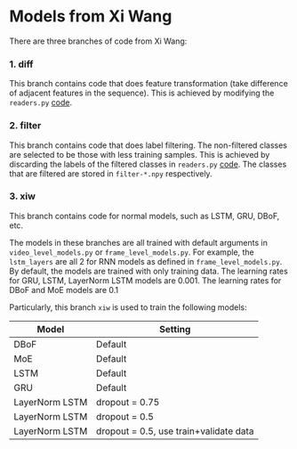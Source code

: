 # Models from Xi Wang
There are three branches of code from Xi Wang:

### 1. diff

  This branch contains code that does feature transformation (take difference of adjacent features in the sequence).
  This is achieved by modifying the `readers.py` [code](https://github.com/forwchen/yt8m/blob/master/yt8m-xiw/diff/readers.py#L197).
    
### 2. filter

  This branch contains code that does label filtering. The non-filtered classes are selected to be those with less training samples.
  This is achieved by discarding the labels of the filtered classes in `readers.py` [code](https://github.com/forwchen/yt8m/blob/master/yt8m-xiw/filter/readers.py#L129).
  The classes that are filtered are stored in `filter-*.npy` respectively.
  
### 3. xiw

  This branch contains code for normal models, such as LSTM, GRU, DBoF, etc.

The models in these branches are all trained with default arguments in `video_level_models.py` or 
`frame_level_models.py`. For example, the `lstm_layers` are all 2 for RNN models as defined in `frame_level_models.py`.
By default, the models are trained with only training data.
The learning rates for GRU, LSTM, LayerNorm LSTM models are 0.001.
The learning rates for DBoF and MoE models are 0.1


Particularly, this branch `xiw` is used to train the following models:

|Model|Setting|
| --- | --- |
|DBoF |Default|
|MoE |Default|
|LSTM |Default|
|GRU|Default|
|LayerNorm LSTM|dropout = 0.75|
|LayerNorm LSTM|dropout = 0.5|
|LayerNorm LSTM|dropout = 0.5, use train+validate data|
